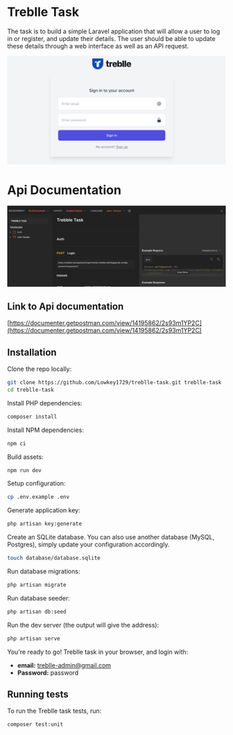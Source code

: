 # Treblle Task

The task is to build a simple Laravel application that will allow a 
user to log in or register, and update their details. 
The user should be able to update these details through a web interface as well as an API request.

<img src="public/scrreenshot-1.png"/>

# Api Documentation
<img src="public/screenshot-2.png"/>

## Link to Api documentation
[https://documenter.getpostman.com/view/14195862/2s93m1YP2C](https://documenter.getpostman.com/view/14195862/2s93m1YP2C)

## Installation

Clone the repo locally:

```sh
git clone https://github.com/Lowkey1729/treblle-task.git treblle-task
cd treblle-task
```

Install PHP dependencies:

```sh
composer install
```

Install NPM dependencies:

```sh
npm ci
```

Build assets:

```sh
npm run dev
```

Setup configuration:

```sh
cp .env.example .env
```

Generate application key:

```sh
php artisan key:generate
```

Create an SQLite database. You can also use another database (MySQL, Postgres), simply update your configuration accordingly.

```sh
touch database/database.sqlite
```

Run database migrations:

```sh
php artisan migrate
```

Run database seeder:

```sh
php artisan db:seed
```

Run the dev server (the output will give the address):

```sh
php artisan serve
```

You're ready to go! Treblle task in your browser, and login with:

- **email:** treblle-admin@gmail.com
- **Password:** password

## Running tests

To run the Treblle task tests, run:

```sh
composer test:unit
```
